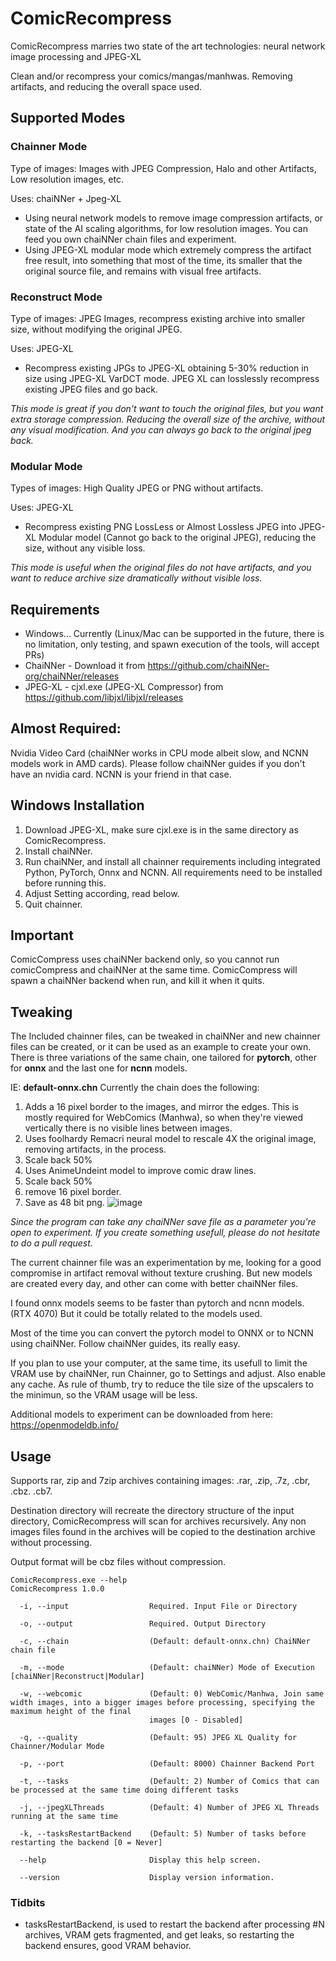# ComicRecompress
ComicRecompress marries two state of the art technologies: neural network image processing and JPEG-XL

Clean and/or recompress your comics/mangas/manhwas. Removing artifacts, and reducing the overall space used.

## Supported Modes

### Chainner Mode

Type of images: Images with JPEG Compression, Halo and other Artifacts, Low resolution images, etc.

Uses: chaiNNer + Jpeg-XL 

*  Using neural network models to remove image compression artifacts, or state of the AI scaling algorithms, for low resolution images. You can feed you own chaiNNer chain files and experiment.
*  Using JPEG-XL modular mode which extremely compress the artifact free result, into something that most of the time, its smaller that the original source file, and remains with visual free artifacts.

### Reconstruct Mode

Type of images: JPEG Images, recompress existing archive into smaller size, without modifying the original JPEG. 

Uses: JPEG-XL

* Recompress existing JPGs to JPEG-XL obtaining 5-30% reduction in size using JPEG-XL VarDCT mode. JPEG XL can losslessly recompress existing JPEG files and go back.

_This mode is great if you don't want to touch the original files, but you want extra storage compression. Reducing the overall size of the archive, without any visual modification. And you can always go back to the original jpeg back._

### Modular Mode

Types of images: High Quality JPEG or PNG without artifacts.

Uses: JPEG-XL

* Recompress existing PNG LossLess or Almost Lossless JPEG into JPEG-XL Modular model (Cannot go back to the original JPEG), reducing the size, without any visible loss.

_This mode is useful when the original files do not have artifacts, and you want to reduce archive size dramatically without visible loss._


## Requirements 

* Windows... Currently (Linux/Mac can be supported in the future, there is no limitation, only testing, and spawn execution of the tools,  will accept PRs)
* ChaiNNer - Download it from https://github.com/chaiNNer-org/chaiNNer/releases
* JPEG-XL - cjxl.exe (JPEG-XL Compressor) from https://github.com/libjxl/libjxl/releases

## Almost Required:

Nvidia Video Card (chaiNNer works in CPU mode albeit slow, and NCNN models work in AMD cards). Please follow chaiNNer guides if you don't have an nvidia card. NCNN is your friend in that case.

## Windows Installation

1) Download JPEG-XL, make sure cjxl.exe is in the same directory as ComicRecompress. 
2) Install chaiNNer.
3) Run chaiNNer, and install all chainner requirements including integrated Python, PyTorch, Onnx and NCNN. All requirements need to be installed before running this.
4) Adjust Setting according, read below.
4) Quit chainner.

## Important

ComicCompress uses chaiNNer backend only, so you cannot run comicCompress and chaiNNer at the same time. ComicCompress will spawn a chaiNNer backend when run, and kill it when it quits.

## Tweaking

The Included chainner files, can be tweaked in chaiNNer and new chainner files can be created, or it can be used as an example to create your own.
There is three variations of the same chain, one tailored for **pytorch**, other for **onnx** and the last one for **ncnn** models.

IE: **default-onnx.chn**
Currently the chain  does the following:

1) Adds a 16 pixel border to the images, and mirror the edges. This is mostly required for WebComics (Manhwa), so when they're viewed vertically there is no visible lines between images.
2) Uses foolhardy Remacri neural model to rescale 4X the original image, removing artifacts, in the process.
3) Scale back 50%
4) Uses AnimeUndeint model to improve comic draw lines.
5) Scale back 50%
6) remove 16 pixel border.
7) Save as 48 bit png.
![image](https://github.com/user-attachments/assets/dd995e58-0dcb-4f91-bbae-e14ff1f99923)

_Since the program can take any chaiNNer save file as a parameter you're open to experiment. If you create something usefull, please do not hesitate to do a pull request._

The current chainner file was an experimentation by me, looking for a good compromise in artifact removal without texture crushing. 
But new models are created every day, and other can come with better chaiNNer files.

I found onnx models seems to be faster than pytorch and ncnn models. (RTX 4070) But it could be totally related to the models used.

Most of the time you can convert the pytorch model to ONNX or to NCNN using chaiNNer. Follow chaiNNer guides, its really easy.

If you plan to use your computer, at the same time, its usefull to limit the VRAM use by chaiNNer, run Chainner, go to Settings and adjust. Also enable any cache. As rule of thumb, try to reduce the tile size of the upscalers to the minimun, so the VRAM usage will be less. 

Additional models to experiment can be downloaded from here: https://openmodeldb.info/ 

## Usage

Supports rar, zip and 7zip archives containing images: .rar, .zip, .7z, .cbr, .cbz. .cb7.

Destination directory will recreate the directory structure of the input directory, ComicRecompress will scan for archives recursively. Any non images files found in the archives will be copied to the destination archive without processing.

Output format will be cbz files without compression.

```console
ComicRecompress.exe --help
ComicRecompress 1.0.0

  -i, --input                  Required. Input File or Directory

  -o, --output                 Required. Output Directory

  -c, --chain                  (Default: default-onnx.chn) ChaiNNer chain file

  -m, --mode                   (Default: chaiNNer) Mode of Execution [chaiNNer|Reconstruct|Modular]

  -w, --webcomic               (Default: 0) WebComic/Manhwa, Join same width images, into a bigger images before processing, specifying the maximum height of the final
                               images [0 - Disabled]

  -q, --quality                (Default: 95) JPEG XL Quality for Chainner/Modular Mode

  -p, --port                   (Default: 8000) Chainner Backend Port

  -t, --tasks                  (Default: 2) Number of Comics that can be processed at the same time doing different tasks

  -j, --jpegXLThreads          (Default: 4) Number of JPEG XL Threads running at the same time

  -k, --tasksRestartBackend    (Default: 5) Number of tasks before restarting the backend [0 = Never]

  --help                       Display this help screen.

  --version                    Display version information.
```
### Tidbits
*  tasksRestartBackend, is used to restart the backend after processing #N archives, VRAM gets fragmented, and get leaks, so restarting the backend ensures, good VRAM behavior.
